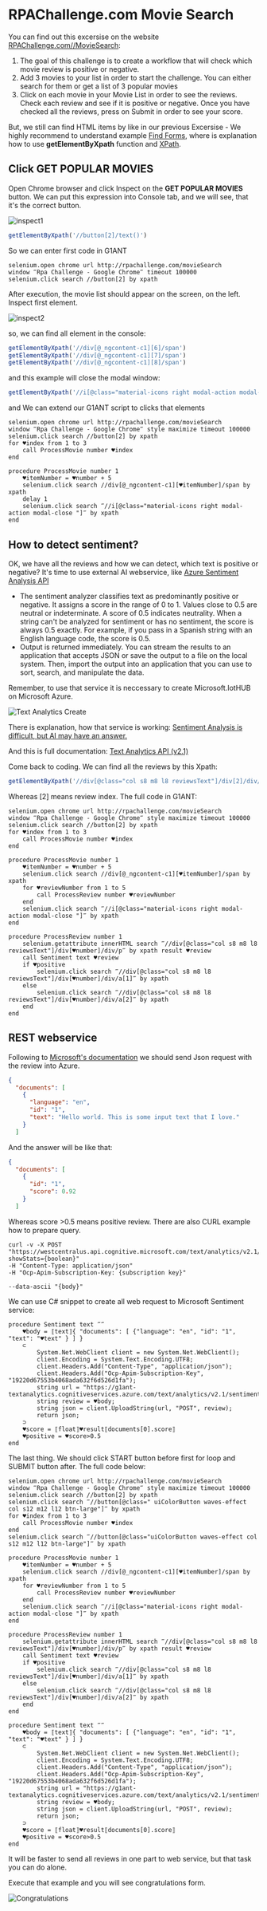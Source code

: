 ﻿# RPAChallenge.com Movie Search

You can find out this excersise on the website [RPAChallenge.com//MovieSearch](http://rpachallenge.com/movieSearch):

1. The goal of this challenge is to create a workflow that will check which movie review is positive or negative.
2. Add 3 movies to your list in order to start the challenge. You can either search for them or get a list of 3 popular movies
3. Click on each movie in your Movie List in order to see the reviews. Check each review and see if it is positive or negative. Once you have checked all the reviews, press on Submit in order to see your score.

But, we still can find HTML items by 
like in our previous Excersise - 
We highly recommend to understand example [Find Forms](https://github.com/G1ANT-Robot/G1ANT.Hackaton.Tutorials/tree/master/RPAChallenge.InputForms), where is explanation how to use 
**getElementByXpath** function and [XPath](https://www.w3schools.com/xml/xpath_syntax.asp).

## Click GET POPULAR MOVIES

Open Chrome browser and click Inspect on the **GET POPULAR MOVIES** button. 
We can put this expression into Console tab, and we will see, that it's the correct button.

![inspect1](inspect.jpg)

```JavaScript
getElementByXpath('//button[2]/text()')
```

So we can enter first code in G1ANT

```G1ANT
selenium.open chrome url http://rpachallenge.com/movieSearch
window ‴Rpa Challenge - Google Chrome‴ timeout 100000
selenium.click search //button[2] by xpath
```

After execution, the movie list should appear on the screen, on the left. Inspect first element.

![inspect2](inspect2.jpg)

so, we can find all element in the console:

```JavaScript
getElementByXpath('//div[@_ngcontent-c1][6]/span')
getElementByXpath('//div[@_ngcontent-c1][7]/span')
getElementByXpath('//div[@_ngcontent-c1][8]/span')
```

and this example will close the modal window:

```JavaScript
getElementByXpath('//i[@class="material-icons right modal-action modal-close "]').click()
```

and We can extend our G1ANT script to clicks that elements

```G1ANT
selenium.open chrome url http://rpachallenge.com/movieSearch
window ‴Rpa Challenge - Google Chrome‴ style maximize timeout 100000
selenium.click search //button[2] by xpath
for ♥index from 1 to 3
    call ProcessMovie number ♥index
end

procedure ProcessMovie number 1
    ♥itemNumber = ♥number + 5
    selenium.click search //div[@_ngcontent-c1][♥itemNumber]/span by xpath
    delay 1
    selenium.click search ‴//i[@class="material-icons right modal-action modal-close "]‴ by xpath
end
```

## How to detect sentiment?

OK, we have all the reviews and how we can detect, which text is positive or negative? 
It's time to use external AI webservice, like 
[Azure Sentiment Analysis API](https://azure.microsoft.com/en-us/services/cognitive-services/text-analytics/)

* The sentiment analyzer classifies text as predominantly positive or negative. It assigns a score in the range of 0 to 1. Values close to 0.5 are neutral or indeterminate. A score of 0.5 indicates neutrality. When a string can't be analyzed for sentiment or has no sentiment, the score is always 0.5 exactly. For example, if you pass in a Spanish string with an English language code, the score is 0.5.
* Output is returned immediately. You can stream the results to an application that accepts JSON or save the output to a file on the local system. Then, import the output into an application that you can use to sort, search, and manipulate the data.

Remember, to use that service it is neccessary to create Microsoft.IotHUB on Microsoft Azure.

![Text Analytics Create](textanalytics-create.jpg)

There is explanation, how that service is working: 
[Sentiment Analysis is difficult, but AI may have an answer.](https://towardsdatascience.com/sentiment-analysis-is-difficult-but-ai-may-have-an-answer-a8c447110357)

And this is full documentation: [Text Analytics API (v2.1)](https://westcentralus.dev.cognitive.microsoft.com/docs/services/TextAnalytics-v2-1/operations/56f30ceeeda5650db055a3c9)

Come back to coding. We can find all the reviews by this Xpath:

```JavaScript
getElementByXpath('//div[@class="col s8 m8 l8 reviewsText"]/div[2]/div/p')
```

Whereas [2] means review index. The full code in G1ANT:

```G1ANT
selenium.open chrome url http://rpachallenge.com/movieSearch
window ‴Rpa Challenge - Google Chrome‴ style maximize timeout 100000
selenium.click search //button[2] by xpath
for ♥index from 1 to 3
    call ProcessMovie number ♥index
end

procedure ProcessMovie number 1
    ♥itemNumber = ♥number + 5
    selenium.click search //div[@_ngcontent-c1][♥itemNumber]/span by xpath
    for ♥reviewNumber from 1 to 5
        call ProcessReview number ♥reviewNumber
    end
    selenium.click search ‴//i[@class="material-icons right modal-action modal-close "]‴ by xpath
end

procedure ProcessReview number 1
    selenium.getattribute innerHTML search ‴//div[@class="col s8 m8 l8 reviewsText"]/div[♥number]/div/p‴ by xpath result ♥review
    call Sentiment text ♥review
    if ♥positive
        selenium.click search ‴//div[@class="col s8 m8 l8 reviewsText"]/div[♥number]/div/a[1]‴ by xpath 
    else
        selenium.click search ‴//div[@class="col s8 m8 l8 reviewsText"]/div[♥number]/div/a[2]‴ by xpath 
    end
end
```

## REST webservice

Following to [Microsoft's documentation](https://westcentralus.dev.cognitive.microsoft.com/docs/services/TextAnalytics-v2-1/operations/56f30ceeeda5650db055a3c9)
we should send Json request with the review into Azure.

```json
{
  "documents": [
    {
      "language": "en",
      "id": "1",
      "text": "Hello world. This is some input text that I love."
    }
  ]
```

And the answer will be like that:

```json
{
  "documents": [
    {
      "id": "1",
      "score": 0.92
    }
  ]
```

Whereas score >0.5 means positive review. 
There are also CURL example how to prepare query.


```
curl -v -X POST "https://westcentralus.api.cognitive.microsoft.com/text/analytics/v2.1/sentiment?showStats={boolean}"
-H "Content-Type: application/json"
-H "Ocp-Apim-Subscription-Key: {subscription key}"

--data-ascii "{body}" 
```

We can use C# snippet to create all web request to Microsoft Sentiment service:

```G1ANT
procedure Sentiment text ‴‴
    ♥body = ⟦text⟧{ "documents": [ {"language": "en", "id": "1", "text": "♥text" } ] }
    ⊂
        System.Net.WebClient client = new System.Net.WebClient();
        client.Encoding = System.Text.Encoding.UTF8;
        client.Headers.Add("Content-Type", "application/json");
        client.Headers.Add("Ocp-Apim-Subscription-Key", "19220d67553b4068ada632f6d526d1fa");
        string url = "https://g1ant-textanalytics.cognitiveservices.azure.com/text/analytics/v2.1/sentiment";
        string review = ♥body;
        string json = client.UploadString(url, "POST", review);
        return json;
    ⊃
    ♥score = ⟦float⟧♥result⟦documents[0].score⟧
    ♥positive = ♥score>0.5    
end
```

The last thing. We should click START button before first for loop and SUBMIT button after. 
The full code below:

```G1ANT
selenium.open chrome url http://rpachallenge.com/movieSearch
window ‴Rpa Challenge - Google Chrome‴ style maximize timeout 100000
selenium.click search //button[2] by xpath
selenium.click search ‴//button[@class=" uiColorButton waves-effect col s12 m12 l12 btn-large"]‴ by xpath
for ♥index from 1 to 3
    call ProcessMovie number ♥index
end
selenium.click search ‴//button[@class="uiColorButton waves-effect col s12 m12 l12 btn-large"]‴ by xpath

procedure ProcessMovie number 1
    ♥itemNumber = ♥number + 5
    selenium.click search //div[@_ngcontent-c1][♥itemNumber]/span by xpath
    for ♥reviewNumber from 1 to 5
        call ProcessReview number ♥reviewNumber
    end
    selenium.click search ‴//i[@class="material-icons right modal-action modal-close "]‴ by xpath
end

procedure ProcessReview number 1
    selenium.getattribute innerHTML search ‴//div[@class="col s8 m8 l8 reviewsText"]/div[♥number]/div/p‴ by xpath result ♥review
    call Sentiment text ♥review
    if ♥positive
        selenium.click search ‴//div[@class="col s8 m8 l8 reviewsText"]/div[♥number]/div/a[1]‴ by xpath 
    else
        selenium.click search ‴//div[@class="col s8 m8 l8 reviewsText"]/div[♥number]/div/a[2]‴ by xpath 
    end
end

procedure Sentiment text ‴‴
    ♥body = ⟦text⟧{ "documents": [ {"language": "en", "id": "1", "text": "♥text" } ] }
    ⊂
        System.Net.WebClient client = new System.Net.WebClient();
        client.Encoding = System.Text.Encoding.UTF8;
        client.Headers.Add("Content-Type", "application/json");
        client.Headers.Add("Ocp-Apim-Subscription-Key", "19220d67553b4068ada632f6d526d1fa");
        string url = "https://g1ant-textanalytics.cognitiveservices.azure.com/text/analytics/v2.1/sentiment";
        string review = ♥body;
        string json = client.UploadString(url, "POST", review);
        return json;
    ⊃
    ♥score = ⟦float⟧♥result⟦documents[0].score⟧
    ♥positive = ♥score>0.5    
end
```

It will be faster to send all reviews in one part to web service, 
but that task you can do alone.

Execute that example and you will see congratulations form.

![Congratulations](congratulations.jpg)

<!--

## Let's hack together

Why only 80%? We would like to have better results that sentiment service gives us. 

If we put all the review into google, we will see exact result in IMDB.com service, 
but that feature doesn't work for all reviews :)

![IMDB.com](imdb.jpg)

Maybe it's a better way to understand which review is positive or negative. 

This is the new Sentiment procedure:

1. Open Google.com tab
2. Enter full text review and click Search
3. Click on first link (it's the IMDB.com)
4. Take star points
5. Setup positive on true if points higher than 5.

That's all. This is the full code:

```G1ANT
```

-->